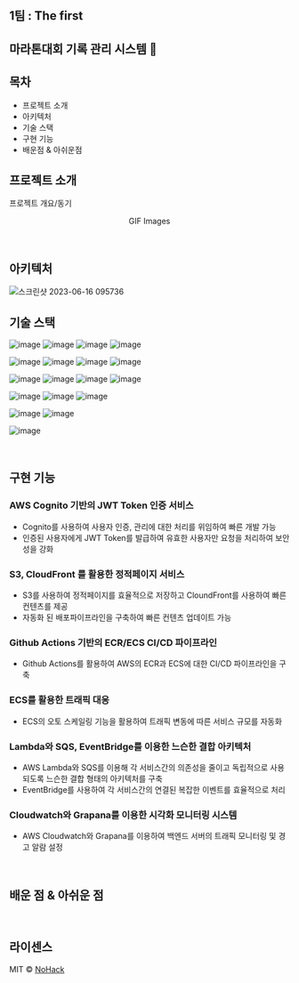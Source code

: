 ## 1팀 : The first

## 마라톤대회 기록 관리 시스템 🏃

## 목차
- 프로젝트 소개
- 아키텍처
- 기술 스택
- 구현 기능
- 배운점 & 아쉬운점

## 프로젝트 소개

<p align="justify">
프로젝트 개요/동기
</p>

<p align="center">
GIF Images
</p>

<br>

## 아키텍처

![스크린샷 2023-06-16 095736](https://github.com/cs-devops-bootcamp/devops-04-Final-Team1/assets/126463087/9ac0be0e-6643-413f-988d-10596a0a9fb9)

## 기술 스택

![image](https://img.shields.io/badge/AWS_Lambda-FF9900?style=for-the-badge&logo=amazon-aws&logoColor=white) ![image](https://img.shields.io/badge/AWS_SQS-FF6600?style=for-the-badge&logo=amazon-aws&logoColor=white) ![image](https://img.shields.io/badge/AWS_ECR-FF3300?style=for-the-badge&logo=amazon-aws&logoColor=white) ![image](https://img.shields.io/badge/AWS_ECS-FF0000?style=for-the-badge&logo=amazon-aws&logoColor=white)

![image](https://img.shields.io/badge/AWS_Cognito-6600FF?style=for-the-badge&logo=amazon-aws&logoColor=white) ![image](https://img.shields.io/badge/AWS_S3-3300FF?style=for-the-badge&logo=amazon-aws&logoColor=white) ![image](https://img.shields.io/badge/AWS_CloudFront-0000FF?style=for-the-badge&logo=amazon-aws&logoColor=white) ![image](https://img.shields.io/badge/AWS_EventBridge-9900FF?style=for-the-badge&logo=amazon-aws&logoColor=white)

![image](https://img.shields.io/badge/Docker-2496ED?style=for-the-badge&logo=docker&logoColor=white) ![image](https://img.shields.io/badge/Terraform-623CE4?style=for-the-badge&logo=terraform&logoColor=white) ![image](https://img.shields.io/badge/GitHub_Actions-2088FF?style=for-the-badge&logo=github-actions&logoColor=white) ![image](https://img.shields.io/badge/Serverless-FD5750?style=for-the-badge&logo=serverless&logoColor=white)

![image](https://img.shields.io/badge/Javascript-F7DF1E?style=for-the-badge&logo=javascript&logoColor=black) ![image](https://img.shields.io/badge/Vite-646CFF?style=for-the-badge&logo=vite&logoColor=white) ![image](https://img.shields.io/badge/React-61DAFB?style=for-the-badge&logo=react&logoColor=black)

![image](https://img.shields.io/badge/Fastify-202020?style=for-the-badge&logo=fastify&logoColor=white) ![image](https://img.shields.io/badge/MySQL-4479A1?style=for-the-badge&logo=mysql&logoColor=white)

![image](https://img.shields.io/badge/Grafana-F46800?style=for-the-badge&logo=grafana&logoColor=white)

<br>

## 구현 기능

### AWS Cognito 기반의 JWT Token 인증 서비스

- Cognito를 사용하여 사용자 인증, 관리에 대한 처리를 위임하여 빠른 개발 가능
- 인증된 사용자에게 JWT Token를 발급하여 유효한 사용자만 요청을 처리하여 보안성을 강화

### S3, CloudFront 를 활용한 정적페이지 서비스

- S3를 사용하여 정적페이지를 효율적으로 저장하고 CloundFront를 사용하여 빠른 컨텐츠를 제공
- 자동화 된 배포파이프라인을 구축하여 빠른 컨텐츠 업데이트 가능

### Github Actions 기반의 ECR/ECS CI/CD 파이프라인

- Github Actions를 활용하여 AWS의 ECR과 ECS에 대한 CI/CD 파이프라인을 구축

### ECS를 활용한 트래픽 대응

- ECS의 오토 스케일링 기능을 활용하여 트래픽 변동에 따른 서비스 규모를 자동화

### Lambda와 SQS, EventBridge를 이용한 느슨한 결합 아키텍처

- AWS Lambda와 SQS를 이용해 각 서비스간의 의존성을 줄이고 독립적으로 사용되도록 느슨한 결합 형태의 아키텍처를 구축
- EventBridge를 사용하여 각 서비스간의 연결된 복잡한 이벤트를 효율적으로 처리

### Cloudwatch와 Grapana를 이용한 시각화 모니터링 시스템

- AWS Cloudwatch와 Grapana를 이용하여 백엔드 서버의 트래픽 모니터링 및 경고 알람 설정

<br>

## 배운 점 & 아쉬운 점

<p align="justify">

</p>

<br>

## 라이센스

MIT &copy; [NoHack](mailto:lbjp114@gmail.com)

<!-- Stack Icon Refernces -->

[js]: /images/stack/javascript.svg
[ts]: /images/stack/typescript.svg
[react]: /images/stack/react.svg
[node]: /images/stack/node.svg
